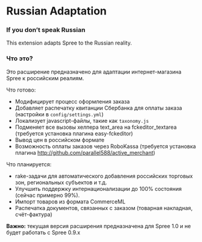 Russian Adaptation
==================

### If you don’t speak Russian

This extension adapts Spree to the Russian reality.

### Что это?

Это расширение предназначено для адаптации интернет-магазина Spree к российским реалиям.


Что готово:

* Модифицирует процесс оформления заказа
* Добавляет распечатку квитанции Сбербанка для оплаты заказа (настройки в `config/settings.yml`)
* Локализует javascript-файлы, такие как `taxonomy.js`
* Подменяет все вызовы хелпера text_area на fckeditor_textarea (требуется установка плагина easy-fckeditor)
* Вывод цен в российском формате
* Возможность оплаты заказов через RoboKassa (требуется установка плагина http://github.com/parallel588/active_merchant)

Что планируется:

* rake-задачи для автоматического добавления российских торговых зон, региональных субъектов и т.д.
* Улучшить поддержку интернационализации до 100% состояния (сейчас примерно 99%).
* Импорт товаров из формата CommerceML
* Распечатка документов, связанных с заказом (товарная накладная, счёт-фактура)


**Важно:** текущая версия расширения предназначена для Spree 1.0 и не будет работать с Spree 0.9.x

